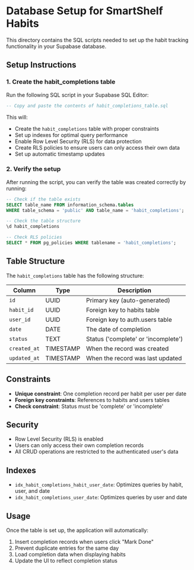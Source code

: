 # Database Setup for SmartShelf Habits

This directory contains the SQL scripts needed to set up the habit tracking functionality in your Supabase database.

## Setup Instructions

### 1. Create the habit_completions table

Run the following SQL script in your Supabase SQL Editor:

```sql
-- Copy and paste the contents of habit_completions_table.sql
```

This will:
- Create the `habit_completions` table with proper constraints
- Set up indexes for optimal query performance
- Enable Row Level Security (RLS) for data protection
- Create RLS policies to ensure users can only access their own data
- Set up automatic timestamp updates

### 2. Verify the setup

After running the script, you can verify the table was created correctly by running:

```sql
-- Check if the table exists
SELECT table_name FROM information_schema.tables 
WHERE table_schema = 'public' AND table_name = 'habit_completions';

-- Check the table structure
\d habit_completions

-- Check RLS policies
SELECT * FROM pg_policies WHERE tablename = 'habit_completions';
```

## Table Structure

The `habit_completions` table has the following structure:

| Column | Type | Description |
|--------|------|-------------|
| `id` | UUID | Primary key (auto-generated) |
| `habit_id` | UUID | Foreign key to habits table |
| `user_id` | UUID | Foreign key to auth.users table |
| `date` | DATE | The date of completion |
| `status` | TEXT | Status ('complete' or 'incomplete') |
| `created_at` | TIMESTAMP | When the record was created |
| `updated_at` | TIMESTAMP | When the record was last updated |

## Constraints

- **Unique constraint**: One completion record per habit per user per date
- **Foreign key constraints**: References to habits and users tables
- **Check constraint**: Status must be 'complete' or 'incomplete'

## Security

- Row Level Security (RLS) is enabled
- Users can only access their own completion records
- All CRUD operations are restricted to the authenticated user's data

## Indexes

- `idx_habit_completions_habit_user_date`: Optimizes queries by habit, user, and date
- `idx_habit_completions_user_date`: Optimizes queries by user and date

## Usage

Once the table is set up, the application will automatically:

1. Insert completion records when users click "Mark Done"
2. Prevent duplicate entries for the same day
3. Load completion data when displaying habits
4. Update the UI to reflect completion status 